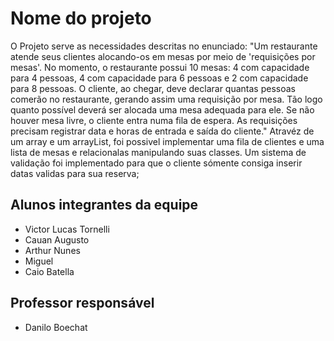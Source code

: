# Nome do projeto
O Projeto serve as necessidades descritas no enunciado:
"Um restaurante atende seus clientes alocando-os em mesas por meio de 'requisições por mesas'. No momento, o restaurante possui 10 mesas: 4 com capacidade para 4 pessoas, 4 com capacidade para 6 pessoas e 2 com capacidade para 8 pessoas. O cliente, ao chegar, deve declarar quantas pessoas comerão no restaurante, gerando assim uma requisição por mesa. Tão logo quanto possível deverá ser alocada uma mesa adequada para ele. Se não houver mesa livre, o cliente entra numa fila de espera. As requisições precisam registrar data e horas de entrada e saída do cliente."
Atravéz de um array e um arrayList, foi possivel implementar uma fila de clientes e uma lista de mesas e relacionalas manipulando suas classes. Um sistema de validação foi implementado para que o cliente sómente consiga inserir datas validas para sua reserva;

## Alunos integrantes da equipe

* Victor Lucas Tornelli
* Cauan Augusto
* Arthur Nunes
* Miguel
* Caio Batella

## Professor responsável 

* Danilo Boechat

